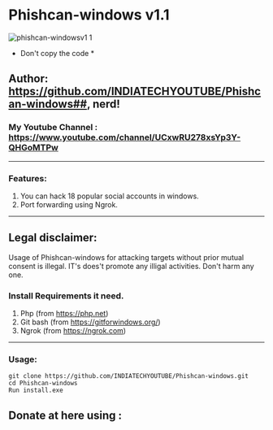 # Phishcan-windows v1.1
![phishcan-windowsv1 1](https://user-images.githubusercontent.com/56644334/77875425-aa287000-726d-11ea-8d25-edb02b8401cc.png)
* Don't copy the code *
## Author: https://github.com/INDIATECHYOUTUBE/Phishcan-windows##, nerd! 
### My Youtube Channel : https://www.youtube.com/channel/UCxwRU278xsYp3Y-QHGoMTPw ##

***

### Features:
1. You can hack 18 popular social accounts in windows.
2. Port forwarding using Ngrok.

***

## Legal disclaimer:

Usage of Phishcan-windows for attacking targets without prior mutual consent is illegal. IT's does't promote any illigal activities.
Don't harm any one.

### Install Requirements it need.
1. Php (from https://php.net)
2. Git bash (from https://gitforwindows.org/)
3. Ngrok (from https://ngrok.com)

***

### Usage:
```
git clone https://github.com/INDIATECHYOUTUBE/Phishcan-windows.git
cd Phishcan-windows
Run install.exe
```

 ## Donate at here using : 
